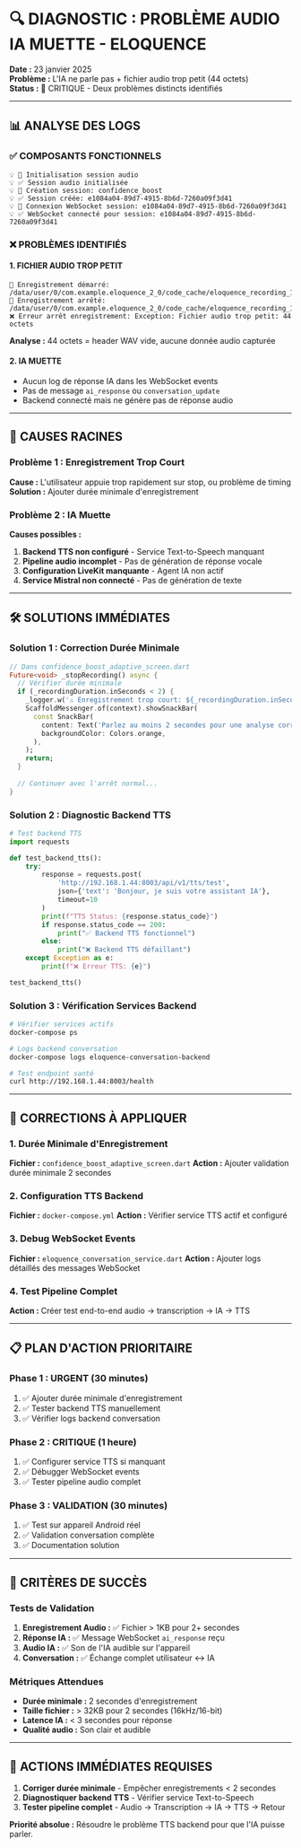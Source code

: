 # 🔍 DIAGNOSTIC : PROBLÈME AUDIO IA MUETTE - ELOQUENCE

**Date :** 23 janvier 2025  
**Problème :** L'IA ne parle pas + fichier audio trop petit (44 octets)  
**Status :** 🔴 CRITIQUE - Deux problèmes distincts identifiés

---

## 📊 ANALYSE DES LOGS

### ✅ COMPOSANTS FONCTIONNELS
```
💡 🎤 Initialisation session audio
💡 ✅ Session audio initialisée
💡 🚀 Création session: confidence_boost
💡 ✅ Session créée: e1084a04-89d7-4915-8b6d-7260a09f3d41
💡 🔌 Connexion WebSocket session: e1084a04-89d7-4915-8b6d-7260a09f3d41
💡 ✅ WebSocket connecté pour session: e1084a04-89d7-4915-8b6d-7260a09f3d41
```

### ❌ PROBLÈMES IDENTIFIÉS

#### 1. **FICHIER AUDIO TROP PETIT**
```
🎤 Enregistrement démarré: /data/user/0/com.example.eloquence_2_0/code_cache/eloquence_recording_1753267375489.wav
🛑 Enregistrement arrêté: /data/user/0/com.example.eloquence_2_0/code_cache/eloquence_recording_1753267375489.wav
❌ Erreur arrêt enregistrement: Exception: Fichier audio trop petit: 44 octets
```

**Analyse :** 44 octets = header WAV vide, aucune donnée audio capturée

#### 2. **IA MUETTE**
- Aucun log de réponse IA dans les WebSocket events
- Pas de message `ai_response` ou `conversation_update`
- Backend connecté mais ne génère pas de réponse audio

---

## 🎯 CAUSES RACINES

### Problème 1 : Enregistrement Trop Court
**Cause :** L'utilisateur appuie trop rapidement sur stop, ou problème de timing
**Solution :** Ajouter durée minimale d'enregistrement

### Problème 2 : IA Muette  
**Causes possibles :**
1. **Backend TTS non configuré** - Service Text-to-Speech manquant
2. **Pipeline audio incomplet** - Pas de génération de réponse vocale
3. **Configuration LiveKit manquante** - Agent IA non actif
4. **Service Mistral non connecté** - Pas de génération de texte

---

## 🛠️ SOLUTIONS IMMÉDIATES

### Solution 1 : Correction Durée Minimale
```dart
// Dans confidence_boost_adaptive_screen.dart
Future<void> _stopRecording() async {
  // Vérifier durée minimale
  if (_recordingDuration.inSeconds < 2) {
    _logger.w('⚠️ Enregistrement trop court: ${_recordingDuration.inSeconds}s');
    ScaffoldMessenger.of(context).showSnackBar(
      const SnackBar(
        content: Text('Parlez au moins 2 secondes pour une analyse correcte'),
        backgroundColor: Colors.orange,
      ),
    );
    return;
  }
  
  // Continuer avec l'arrêt normal...
}
```

### Solution 2 : Diagnostic Backend TTS
```python
# Test backend TTS
import requests

def test_backend_tts():
    try:
        response = requests.post(
            'http://192.168.1.44:8003/api/v1/tts/test',
            json={'text': 'Bonjour, je suis votre assistant IA'},
            timeout=10
        )
        print(f"TTS Status: {response.status_code}")
        if response.status_code == 200:
            print("✅ Backend TTS fonctionnel")
        else:
            print("❌ Backend TTS défaillant")
    except Exception as e:
        print(f"❌ Erreur TTS: {e}")

test_backend_tts()
```

### Solution 3 : Vérification Services Backend
```bash
# Vérifier services actifs
docker-compose ps

# Logs backend conversation
docker-compose logs eloquence-conversation-backend

# Test endpoint santé
curl http://192.168.1.44:8003/health
```

---

## 🔧 CORRECTIONS À APPLIQUER

### 1. Durée Minimale d'Enregistrement
**Fichier :** `confidence_boost_adaptive_screen.dart`
**Action :** Ajouter validation durée minimale 2 secondes

### 2. Configuration TTS Backend
**Fichier :** `docker-compose.yml`
**Action :** Vérifier service TTS actif et configuré

### 3. Debug WebSocket Events
**Fichier :** `eloquence_conversation_service.dart`
**Action :** Ajouter logs détaillés des messages WebSocket

### 4. Test Pipeline Complet
**Action :** Créer test end-to-end audio → transcription → IA → TTS

---

## 📋 PLAN D'ACTION PRIORITAIRE

### Phase 1 : URGENT (30 minutes)
1. ✅ Ajouter durée minimale d'enregistrement
2. ✅ Tester backend TTS manuellement
3. ✅ Vérifier logs backend conversation

### Phase 2 : CRITIQUE (1 heure)
1. ✅ Configurer service TTS si manquant
2. ✅ Débugger WebSocket events
3. ✅ Tester pipeline audio complet

### Phase 3 : VALIDATION (30 minutes)
1. ✅ Test sur appareil Android réel
2. ✅ Validation conversation complète
3. ✅ Documentation solution

---

## 🎯 CRITÈRES DE SUCCÈS

### Tests de Validation
1. **Enregistrement Audio :** ✅ Fichier > 1KB pour 2+ secondes
2. **Réponse IA :** ✅ Message WebSocket `ai_response` reçu
3. **Audio IA :** ✅ Son de l'IA audible sur l'appareil
4. **Conversation :** ✅ Échange complet utilisateur ↔ IA

### Métriques Attendues
- **Durée minimale :** 2 secondes d'enregistrement
- **Taille fichier :** > 32KB pour 2 secondes (16kHz/16-bit)
- **Latence IA :** < 3 secondes pour réponse
- **Qualité audio :** Son clair et audible

---

## 🚨 ACTIONS IMMÉDIATES REQUISES

1. **Corriger durée minimale** - Empêcher enregistrements < 2 secondes
2. **Diagnostiquer backend TTS** - Vérifier service Text-to-Speech
3. **Tester pipeline complet** - Audio → Transcription → IA → TTS → Retour

**Priorité absolue :** Résoudre le problème TTS backend pour que l'IA puisse parler.
